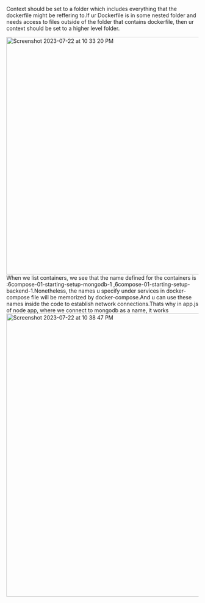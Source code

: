 Context should be set to a folder which includes everything that the dockerfile might be reffering to.If ur Dockerfile is in some nested folder  and needs access to files outside of the folder that contains dockerfile, then ur context should be set to a higher level folder.

<img width="621" alt="Screenshot 2023-07-22 at 10 33 20 PM" src="https://github.com/Surbhi-Kohli/DockerAndk8s/assets/32058209/5c4407f0-e271-4d0f-96cf-b9ec9aff98c7">
When we list containers, we see that the name defined for the containers is :6compose-01-starting-setup-mongodb-1 ,6compose-01-starting-setup-backend-1.Nonetheless, the names u specify under services in docker-compose file will be memorized by docker-compose.And u can use these names inside the code to establish network connections.Thats why in app.js of node app, where we connect to mongodb as a name, it works
<img width="740" alt="Screenshot 2023-07-22 at 10 38 47 PM" src="https://github.com/Surbhi-Kohli/DockerAndk8s/assets/32058209/30deb3a0-26fa-4280-8e90-7654435ee319">
